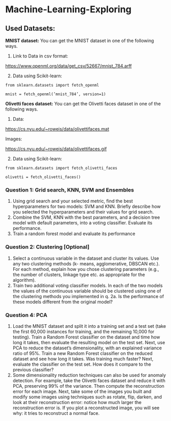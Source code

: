 # Machine-Learning-Exploring
## Used Datasets:
**MNIST dataset:**
You can get the MNIST dataset in one of the following ways.
1. Link to Data in csv format:

https://www.openml.org/data/get_csv/52667/mnist_784.arff

2. Data using Scikit-learn:

`from sklearn.datasets import fetch_openml`

`mnist = fetch_openml(’mnist_784’, version=1)`

**Olivetti faces dataset:**
You can get the Olivetti faces dataset in one of the following ways.

1. Data:

https://cs.nyu.edu/~roweis/data/olivettifaces.mat

Images:

https://cs.nyu.edu/~roweis/data/olivettifaces.gif

2. Data using Scikit-learn:

`from sklearn.datasets import fetch_olivetti_faces`

`olivetti = fetch_olivetti_faces()`

### Question 1: Grid search, KNN, SVM and Ensembles
1. Using grid search and your selected metric, find the best hyperparameters for two models: SVM and
KNN. Briefly describe how you selected the hyperparameters and their values for grid search.
2. Combine the SVM, KNN with the best parameters, and a decision tree model with default parameters,
into a voting classifier. Evaluate its performance.
3. Train a random forest model and evaluate its performance

### Question 2: Clustering [Optional]
1. Select a continuous variable in the dataset and cluster its values. Use any two clustering methods (k-
means, agglomerative, DBSCAN etc.). For each method, explain how you chose clustering parameters
(e.g., the number of clusters, linkage type etc. as appropriate for the algorithm).
2. Train two additional voting classifier models. In each of the two models the values of the continuous
variable should be clustered using one of the clustering methods you implemented in q. 2a. Is the
performance of these models different from the original model?

### Question 4: PCA
1. Load the MNIST dataset and split it into a training set and a test set (take the first 60,000 instances for
training, and the remaining 10,000 for testing). Train a Random Forest classifier on the dataset and
time how long it takes, then evaluate the resulting model on the test set.
Next, use PCA to reduce the dataset’s dimensionality, with an explained variance ratio of 95%. Train
a new Random Forest classifier on the reduced dataset and see how long it takes. Was training much
faster? Next, evaluate the classifier on the test set. How does it compare to the previous classifier?
2. Some dimensionality reduction techniques can also be used for anomaly detection. For example, take
the Olivetti faces dataset and reduce it with PCA, preserving 99% of the variance. Then compute
the reconstruction error for each image. Next, take some of the images you built and modify some
images using techniques such as rotate, flip, darken, and look at their reconstruction error: notice how
much larger the reconstruction error is. If you plot a reconstructed image, you will see why: it tries to
reconstruct a normal face.
